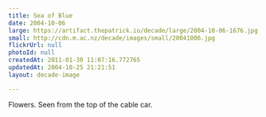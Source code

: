 ```yaml
---
title: Sea of Blue
date: 2004-10-06
large: https://artifact.thepatrick.io/decade/large/2004-10-06-1676.jpg
small: http://cdn.m.ac.nz/decade/images/small/20041006.jpg
flickrUrl: null
photoId: null
createdAt: 2011-01-30 11:07:16.772765
updatedAt: 2004-10-25 21:21:51
layout: decade-image

---
```

Flowers. Seen from the top of the cable car.
